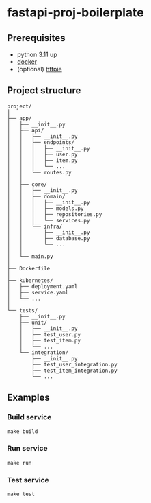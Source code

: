 # fastapi-proj-boilerplate

## Prerequisites
- python 3.11 up
- [docker](https://docs.docker.com/desktop/install/mac-install/)
- (optional) [httpie](https://httpie.io/docs/cli/installation)

## Project structure
```
project/
│
├── app/
│   ├── __init__.py
│   ├── api/
│   │   ├── __init__.py
│   │   ├── endpoints/
│   │   │   ├── __init__.py
│   │   │   ├── user.py
│   │   │   ├── item.py
│   │   │   └── ...
│   │   └── routes.py
│   │
│   ├── core/
│   │   ├── __init__.py
│   │   ├── domain/
│   │   │   ├── __init__.py
│   │   │   ├── models.py
│   │   │   ├── repositories.py
│   │   │   └── services.py
│   │   └── infra/
│   │       ├── __init__.py
│   │       ├── database.py
│   │       └── ...
│   │
│   └── main.py
│
├── Dockerfile
│
├── kubernetes/
│   ├── deployment.yaml
│   ├── service.yaml
│   └── ...
│
└── tests/
    ├── __init__.py
    ├── unit/
    │   ├── __init__.py
    │   ├── test_user.py
    │   ├── test_item.py
    │   └── ...
    └── integration/
        ├── __init__.py
        ├── test_user_integration.py
        ├── test_item_integration.py
        └── ...
```
## Examples

### Build service

```shell
make build
```

### Run service

```shell
make run
```

### Test service

```shell
make test
```